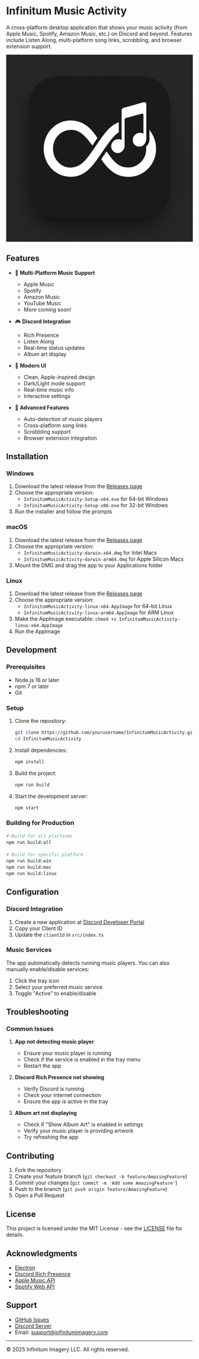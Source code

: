 # Infinitum Music Activity

A cross-platform desktop application that shows your music activity (from Apple Music, Spotify, Amazon Music, etc.) on Discord and beyond. Features include Listen Along, multi-platform song links, scrobbling, and browser extension support.

![Infinitum Music Activity](assets/image1.png)

## Features

- 🎵 **Multi-Platform Music Support**
  - Apple Music
  - Spotify
  - Amazon Music
  - YouTube Music
  - More coming soon!

- 🎮 **Discord Integration**
  - Rich Presence
  - Listen Along
  - Real-time status updates
  - Album art display

- 🎨 **Modern UI**
  - Clean, Apple-inspired design
  - Dark/Light mode support
  - Real-time music info
  - Interactive settings

- 🔧 **Advanced Features**
  - Auto-detection of music players
  - Cross-platform song links
  - Scrobbling support
  - Browser extension integration

## Installation

### Windows
1. Download the latest release from the [Releases page](https://github.com/yourusername/InfinitumMusicActivity/releases)
2. Choose the appropriate version:
   - `InfinitumMusicActivity-Setup-x64.exe` for 64-bit Windows
   - `InfinitumMusicActivity-Setup-x86.exe` for 32-bit Windows
3. Run the installer and follow the prompts

### macOS
1. Download the latest release from the [Releases page](https://github.com/yourusername/InfinitumMusicActivity/releases)
2. Choose the appropriate version:
   - `InfinitumMusicActivity-darwin-x64.dmg` for Intel Macs
   - `InfinitumMusicActivity-darwin-arm64.dmg` for Apple Silicon Macs
3. Mount the DMG and drag the app to your Applications folder

### Linux
1. Download the latest release from the [Releases page](https://github.com/yourusername/InfinitumMusicActivity/releases)
2. Choose the appropriate version:
   - `InfinitumMusicActivity-linux-x64.AppImage` for 64-bit Linux
   - `InfinitumMusicActivity-linux-arm64.AppImage` for ARM Linux
3. Make the AppImage executable: `chmod +x InfinitumMusicActivity-linux-x64.AppImage`
4. Run the AppImage

## Development

### Prerequisites
- Node.js 16 or later
- npm 7 or later
- Git

### Setup
1. Clone the repository:
   ```bash
   git clone https://github.com/yourusername/InfinitumMusicActivity.git
   cd InfinitumMusicActivity
   ```

2. Install dependencies:
   ```bash
   npm install
   ```

3. Build the project:
   ```bash
   npm run build
   ```

4. Start the development server:
   ```bash
   npm start
   ```

### Building for Production
```bash
# Build for all platforms
npm run build:all

# Build for specific platform
npm run build:win
npm run build:mac
npm run build:linux
```

## Configuration

### Discord Integration
1. Create a new application at [Discord Developer Portal](https://discord.com/developers/applications)
2. Copy your Client ID
3. Update the `clientId` in `src/index.ts`

### Music Services
The app automatically detects running music players. You can also manually enable/disable services:
1. Click the tray icon
2. Select your preferred music service
3. Toggle "Active" to enable/disable

## Troubleshooting

### Common Issues
1. **App not detecting music player**
   - Ensure your music player is running
   - Check if the service is enabled in the tray menu
   - Restart the app

2. **Discord Rich Presence not showing**
   - Verify Discord is running
   - Check your internet connection
   - Ensure the app is active in the tray

3. **Album art not displaying**
   - Check if "Show Album Art" is enabled in settings
   - Verify your music player is providing artwork
   - Try refreshing the app

## Contributing

1. Fork the repository
2. Create your feature branch (`git checkout -b feature/AmazingFeature`)
3. Commit your changes (`git commit -m 'Add some AmazingFeature'`)
4. Push to the branch (`git push origin feature/AmazingFeature`)
5. Open a Pull Request

## License

This project is licensed under the MIT License - see the [LICENSE](LICENSE) file for details.

## Acknowledgments

- [Electron](https://www.electronjs.org/)
- [Discord Rich Presence](https://discord.com/developers/docs/rich-presence/how-to)
- [Apple Music API](https://developer.apple.com/documentation/applemusicapi)
- [Spotify Web API](https://developer.spotify.com/documentation/web-api)

## Support

- [GitHub Issues](https://github.com/yourusername/InfinitumMusicActivity/issues)
- [Discord Server](https://discord.gg/your-server)
- Email: support@infinitumimagery.com

---

© 2025 Infinitum Imagery LLC. All rights reserved. 